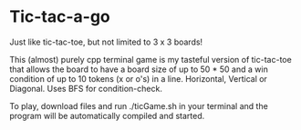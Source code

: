 # Tic-tac-a-go

Just like tic-tac-toe, but not limited to 3 x 3 boards!

This (almost) purely cpp terminal game is my tasteful version of tic-tac-toe that allows the board to have a board size of up to 50 * 50 and a win condition of up to 10 tokens (x or o's) in a line. Horizontal, Vertical or Diagonal. Uses BFS for condition-check. 

To play, download files and run ./ticGame.sh in your terminal and the program will be automatically compiled and started. 
